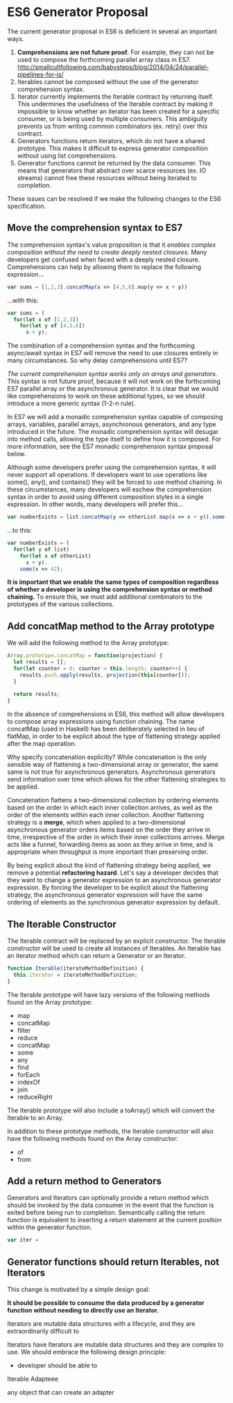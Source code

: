 ES6 Generator Proposal
==============================

The current generator proposal in ES6 is deficient in several an important ways.

1. __Comprehensions are not future proof.__ For example, they can not be used to compose the forthcoming parallel array class in ES7. http://smallcultfollowing.com/babysteps/blog/2014/04/24/parallel-pipelines-for-js/
2. Iterables cannot be composed without the use of the generator comprehension syntax.
3. Iterator currently implements the Iterable contract by returning itself. This undermines the usefulness of the Iterable contract by making it impossible to know whether an iterator has been created for a specific consumer, or is being used by multiple consumers. This ambiguity prevents us from writing common combinators (ex. retry) over this contract.
4. Generators functions return iterators, which do not have a shared prototype. This makes it difficult to express generator composition without using list comprehensions.
5. Generator functions cannot be returned by the data consumer. This means that generators that abstract over scarce resources (ex. IO streams) cannot free these resources without being iterated to completion. 
 
These issues can be resolved if we make the following changes to the ES6 specification. 

Move the comprehension syntax to ES7
------------------------------------------------------

The comprehension syntax's value proposition is that it *enables complex composition without the need to create deeply nested closures.* Many developers get confused when faced with a deeply nested closure. Comprehensions can help by allowing them to replace the following expression...

```JavaScript
var sums = [1,2,3].concatMap(x => [4,5,6].map(y => x + y))
```

…with this:

```JavaScript
var sums = (
  for(let x of [1,2,3])
    for(let y of [4,5,6])
      x + y);
```

The combination of a comprehension syntax and the forthcoming async/await syntax in ES7 will remove the need to use closures entirely in many circumstances. So why delay comprehensions until ES7?

*The current comprehension syntax works only on arrays and generators.* This syntax is not future proof, because it will not work on the forthcoming ES7 parallel array or the asynchronous generator. It is clear that we would like comprehensions to work on these additional types, so we should introduce a more generic syntax (1-2-n rule).

In ES7 we will add a monadic comprehension syntax capable of composing arrays, variables, parallel arrays, asynchronous generators, and any type introduced in the future. The monadic comprehension syntax will desugar into method calls, allowing the type itself to define how it is composed. For more information, see the ES7 monadic comprehension syntax proposal below.

Although some developers prefer using the comprehension syntax, it will never support all operations.  If developers want to use operations like some(), any(), and contains() they will be forced to use method chaining. In these circumstances, many developers will eschew the comprehension syntax in order to avoid using different composition styles in a single expression. In other words, many developers will prefer this…

```Javascript
var numberExists = list.concatMap(y => otherList.map(x => x + y)).some(x => 42);
```

…to this:

```Javascript
var numberExists = (
  for(let y of list)
    for(let x of otherList)
      x + y).
    some(x => 42);
```

__It is important that we enable the same types of composition regardless of whether a developer is using the comprehension syntax or method chaining.__ To ensure this, we must add additional combinators to the prototypes of the various collections.
 
Add concatMap method to the Array prototype
------------------

We will add the following method to the Array prototype:
  
```JavaScript
Array.prototype.concatMap = function(projection) {
  let results = [];
  for(let counter = 0; counter < this.length; counter++) {
    results.push.apply(results, projection(this[counter]));
  }
    
  return results;
}
```

In the absence of comprehensions in ES6, this method will allow developers to compose array expressions using function chaining. The name concatMap (used in Haskell) has been deliberately selected in lieu of flatMap, in order to be explicit about the type of flattening strategy applied after the map operation.

Why specify concatenation explicitly? While concatenation is the only sensible way of flattening a two-dimensional array or generator, the same same is not true for asynchronous generators. Asynchronous generators send information over time which allows for the other flattening strategies to be applied. 

Concatenation flattens a two-dimensional collection by ordering elements based on the order in which each inner collection arrives, as well as the order of the elements within each inner collection. Another flattening strategy is a __merge__, which when applied to a two-dimensional asynchronous generator orders items based on the order they arrive in time, irrespective of the order in which their inner collections arrives. Merge acts like a funnel, forwarding items as soon as they arrive in time, and is appropriate when throughput is more important than preserving order.

By being explicit about the kind of flattening strategy being applied, we remove a potential __refactoring hazard__. Let's say a developer decides that they want to change a generator expression to an asynchronous generator expression. By forcing the developer to be explicit about the flattening strategy, the asynchronous generator expression will have the same ordering of elements as the synchronous generator expression by default.

The Iterable Constructor
--------------------------------

The Iterable contract will be replaced by an explicit constructor. The Iterable constructor will be used to create all instances of Iterables. An Iterable has an iterator method which can return a Generator or an Iterator. 

```JavaScript
function Iterable(iterateMethodDefinition) {
  this.iterator = iterateMethodDefinition;
}
```
The Iterable prototype will have lazy versions of the following methods found on the Array prototype:

* map
* concatMap
* filter
* reduce
* concatMap
* some
* any
* find
* forEach
* indexOf
* join
* reduceRight

The Iterable prototype will also include a toArray() which will convert the Iterable to an Array. 

In addition to these prototype methods, the Iterable constructor will also have the following methods found on the Array constructor:

* of
* from

Add a return method to Generators
----------------------------------------------

Generators and Iterators can optionally provide a return method which should be invoked by the data consumer in the event that the function is exited before being run to completion. Semantically calling the return function is equivalent to inserting a return statement at the current position within the generator function.

```JavaScript
var iter = 

```

Generator functions should return Iterables, not Iterators
--------------------------

This change is motivated by a simple design goal:

__It should be possible to consume the data produced by a generator function without needing to directly use an Iterator.__

Iterators are mutable data structures with a lifecycle, and they are extraordinarily difficult to 



Iterators have Iterators are mutable data structures and they are complex to use. We should embrace the following design principle:

* developer should be able to 

Iterable Adapteee
 
 any object that  can create an adapter


